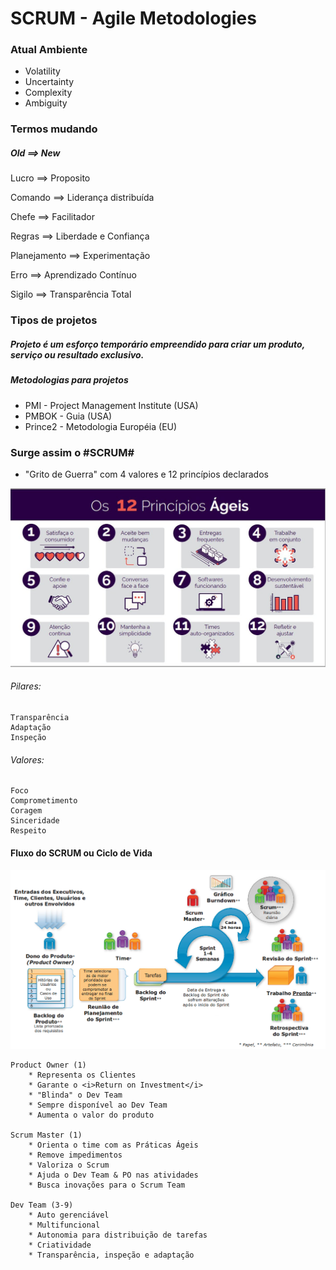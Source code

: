 # SCRUM - Agile Metodologies

### Atual Ambiente

* Volatility
* Uncertainty
* Complexity
* Ambiguity


### Termos mudando

##### Old    ==>  New

Lucro        ==>  Proposito

Comando      ==>  Liderança distribuída

Chefe        ==>  Facilitador

Regras       ==>  Liberdade e Confiança

Planejamento ==>  Experimentação

Erro         ==>  Aprendizado Contínuo

Sigilo       ==>  Transparência Total

### Tipos de projetos

##### Projeto é um esforço temporário empreendido para criar um produto, serviço ou resultado exclusivo.

##### Metodologias para projetos

* PMI - Project Management Institute (USA)
* PMBOK - Guia (USA)
* Prince2 - Metodologia Européia (EU)

### Surge assim o #SCRUM#
* "Grito de Guerra" com 4 valores e 12 princípios declarados
<img src="./src/principios-ageis.jpg">

###### Pilares:
    Transparência
    Adaptação
    Inspeção

###### Valores:
    Foco
    Comprometimento
    Coragem
    Sinceridade
    Respeito

#### Fluxo do SCRUM ou Ciclo de Vida
<img src="./src/scrum-lifecycle.jpg">

    Product Owner (1)
        * Representa os Clientes
        * Garante o <i>Return on Investment</i>
        * "Blinda" o Dev Team
        * Sempre disponível ao Dev Team
        * Aumenta o valor do produto

    Scrum Master (1)
        * Orienta o time com as Práticas Ágeis
        * Remove impedimentos
        * Valoriza o Scrum
        * Ajuda o Dev Team & PO nas atividades
        * Busca inovações para o Scrum Team

    Dev Team (3-9)
        * Auto gerenciável
        * Multifuncional
        * Autonomia para distribuição de tarefas
        * Criatividade
        * Transparência, inspeção e adaptação

